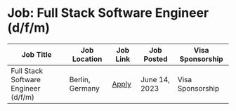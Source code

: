 # Job: Full Stack Software Engineer (d/f/m)

| Job Title | Job Location | Job Link | Job Posted | Visa Sponsorship |
| --- | --- | --- | --- | --- |
| Full Stack Software Engineer (d/f/m) | Berlin, Germany | [Apply](https://www.leapsome.com/careers?ashby_jid=a93672d1-93a4-45f2-9e94-9da7dbbea238) | June 14, 2023 | Visa Sponsorship |
